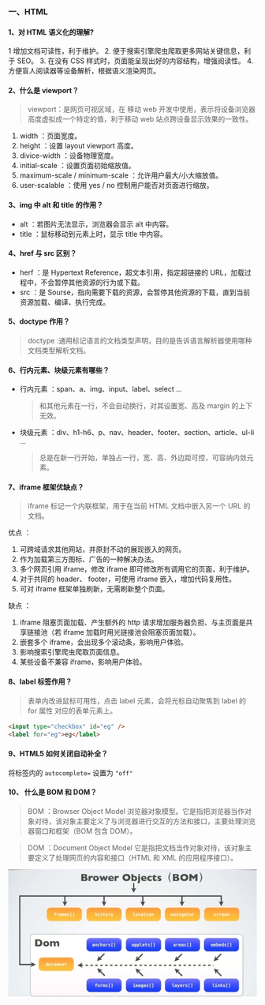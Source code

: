 ### 一、HTML

#### 1、对 HTML 语义化的理解?

1 增加文档可读性，利于维护。 2. 便于搜索引擎爬虫爬取更多网站关键信息，利于 SEO。 3. 在没有 CSS 样式时，页面能呈现出好的内容结构，增强阅读性。 4. 方便盲人阅读器等设备解析，根据语义渲染网页。

#### 2、什么是 viewport？

> viewport：是网页可视区域，在 移动 web 开发中使用，表示将设备浏览器高度虚拟成一个特定的值，利于移动 web 站点跨设备显示效果的一致性。

1. width ：页面宽度。
2. height ：设置 layout viewport 高度。
3. divice-width ：设备物理宽度。
4. initial-scale ：设置页面初始缩放值。
5. maximum-scale / minimum-scale ：允许用户最大/小大缩放值。
6. user-scalable ：使用 yes / no 控制用户能否对页面进行缩放。

#### 3、img 中 alt 和 title 的作用？

- alt ：若图片无法显示，浏览器会显示 alt 中内容。
- title ：鼠标移动到元素上时，显示 title 中内容。

#### 4、href 与 src 区别？

- herf ：是 Hypertext Reference，超文本引用，指定超链接的 URL，加载过程中，不会暂停其他资源的行为或下载。
- src ：是 Sourse，指向需要下载的资源，会暂停其他资源的下载，直到当前资源加载、编译、执行完成。

#### 5、doctype 作用？

> doctype :通用标记语言的文档类型声明，目的是告诉语言解析器使用哪种文档类型解析文档。

#### 6、行内元素、块级元素有哪些？

- 行内元素 ：span、a、img、input、label、select ...
  > 和其他元素在一行，不会自动换行，对其设置宽、高及 margin 的上下 无效。
- 块级元素 ：div、h1-h6、p、nav、header、footer、section、article、ul-li ...
  > 总是在新一行开始，单独占一行，宽、高、外边距可控，可容纳内敛元素。

#### 7、iframe 框架优缺点？

> iframe 标记一个内联框架，用于在当前 HTML 文档中嵌入另一个 URL 的文档。

优点 ：

1. 可跨域请求其他网站，并原封不动的展现嵌入的网页。
2. 作为加载第三方图标、广告的一种解决办法。
3. 多个网页引用 iframe，修改 iframe 即可修改所有调用它的页面，利于维护。
4. 对于共同的 header、 footer，可使用 iframe 嵌入，增加代码复用性。
5. 可对 iframe 框架单独刷新，无需刷新整个页面。

缺点 ：

1. iframe 阻塞页面加载、产生额外的 http 请求增加服务器负担、与主页面是共享链接池（若 iframe 加载时用光链接池会阻塞页面加载）。
2. 嵌套多个 iframe，会出现多个滚动条，影响用户体验。
3. 影响搜索引擎爬虫爬取页面信息。
4. 某些设备不兼容 iframe，影响用户体验。

#### 8、label 标签作用？

> 表单内改进鼠标可用性，点击 label 元素，会将光标自动聚焦到 label 的 for 属性 对应的表单元素上。

```HTML
<input type="checkbox" id="eg" />
<label for="eg">eg</label>
```

#### 9、HTML5 如何关闭自动补全？

将标签内的 `autocomplete=` 设置为 `"off"`

#### 10、 什么是 BOM 和 DOM？

> BOM ：Browser Object Model 浏览器对象模型。它是指把浏览器当作对象对待，该对象主要定义了与浏览器进行交互的方法和接口，主要处理浏览器窗口和框架（BOM 包含 DOM）。

> DOM ：Document Object Model 它是指把文档当作对象对待，该对象主要定义了处理网页的内容和接口（HTML 和 XML 的应用程序接口）。

<center>

![](BOM&DOM.png "BOM和DOM关系")

</center>
